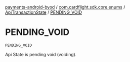 [payments-android-byod](../../index.md) / [com.cardflight.sdk.core.enums](../index.md) / [ApiTransactionState](index.md) / [PENDING_VOID](./-p-e-n-d-i-n-g_-v-o-i-d.md)

# PENDING_VOID

`PENDING_VOID`

Api State is pending void (voiding).

